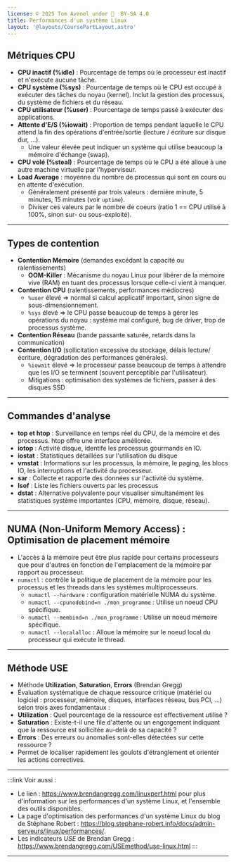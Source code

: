 ```yaml
---
license: © 2025 Tom Avenel under 󰵫  BY-SA 4.0
title: Performances d'un système Linux
layout: '@layouts/CoursePartLayout.astro'
---
```


## Métriques CPU

- **CPU inactif (%idle)** : Pourcentage de temps où le processeur est inactif et n'exécute aucune tâche.
- **CPU système (%sys)** : Pourcentage de temps où le CPU est occupé à exécuter des tâches du noyau (kernel). Inclut la gestion des processus, du système de fichiers et du réseau.
- **CPU utilisateur (%user)** : Pourcentage de temps passé à exécuter des applications.
- **Attente d'E/S (%iowait)** : Proportion de temps pendant laquelle le CPU attend la fin des opérations d'entrée/sortie (lecture / écriture sur disque dur, …).
  - Une valeur élevée peut indiquer un système qui utilise beaucoup la mémoire d'échange (swap).
- **CPU volé (%steal)** : Pourcentage de temps où le CPU a été alloué à une autre machine virtuelle par l'hyperviseur.
- **Load Average** : moyenne du nombre de processus qui sont en cours ou en attente d'exécution.
  - Généralement présenté par trois valeurs : dernière minute, 5 minutes, 15 minutes (voir `uptime`).
  - Diviser ces valeurs par le nombre de coeurs (ratio 1 == CPU utilisé à 100%, sinon sur- ou sous-exploité).

---

## Types de contention

- **Contention Mémoire** (demandes excédant la capacité ou ralentissements)
  - **OOM-Killer** : Mécanisme du noyau Linux pour libérer de la mémoire vive (RAM) en tuant des processus lorsque celle-ci vient à manquer.
- **Contention CPU** (ralentissements, performances médiocres)
  - `%user` élevé => normal si calcul applicatif important, sinon signe de sous-dimensionnement.
  - `%sys` élevé => le CPU passe beaucoup de temps à gérer les opérations du noyau : système mal configuré, bug de driver, trop de processus système.
- **Contention Réseau** (bande passante saturée, retards dans la communication)
- **Contention I/O** (sollicitation excessive du stockage, délais lecture/écriture, dégradation des performances générales).
  - `%iowait` élevé => le processeur passe beaucoup de temps à attendre que les I/O se terminent (souvent perceptible par l'utilisateur).
  - Mitigations : optimisation des systèmes de fichiers, passer à des disques SSD

---

## Commandes d'analyse

- **top et htop** : Surveillance en temps réel du CPU, de la mémoire et des processus. htop offre une interface améliorée.
- **iotop** : Activité disque, identife les processus gourmands en IO.
- **iostat** : Statistiques détaillées sur l'utilisation du disque
- **vmstat** : Informations sur les processus, la mémoire, le paging, les blocs IO, les interruptions et l'activité du processeur.
- **sar** : Collecte et rapporte des données sur l'activité du système.
- **lsof** : Liste les fichiers ouverts par les processus
- **dstat** : Alternative polyvalente pour visualiser simultanément les statistiques système importantes (CPU, mémoire, disque, réseau).

---

## NUMA (Non-Uniform Memory Access) : Optimisation de placement mémoire

- L'accès à la mémoire peut être plus rapide pour certains processeurs que pour d'autres en fonction de l'emplacement de la mémoire par rapport au processeur.
- `numactl` : contrôle la politique de placement de la mémoire pour les processus et les threads dans les systèmes multiprocesseurs.
  - `numactl --hardware` : configuration matérielle NUMA du système.
  - `numactl --cpunodebind=n ./mon_programme` : Utilise un noeud CPU spécifique.
  - `numactl --membind=n ./mon_programme` : Utilise un noeud mémoire spécifique.
  - `numactl --localalloc` : Alloue la mémoire sur le noeud local du processeur qui exécute le thread.

---

## Méthode USE

- Méthode **Utilization**, **Saturation**, **Errors** (Brendan Gregg)
- Évaluation systématique de chaque ressource critique (matériel ou logiciel : processeur, mémoire, disques, interfaces réseau, bus PCI, …) selon trois axes fondamentaux :
- **Utilization** : Quel pourcentage de la ressource est effectivement utilisé ?
- **Saturation** : Existe-t-il une file d'attente ou un engorgement indiquant que la ressource est sollicitée au-delà de sa capacité ?
- **Errors** : Des erreurs ou anomalies sont-elles détectées sur cette ressource ?
- Permet de localiser rapidement les goulots d'étranglement et orienter les actions correctives.

---

:::link
Voir aussi :

- Le lien : <https://www.brendangregg.com/linuxperf.html> pour plus d'information sur les performances d'un système Linux, et l'ensemble des outils disponibles.
- La page d'optimisation des performances d'un système Linux du blog de Stéphane Robert : <https://blog.stephane-robert.info/docs/admin-serveurs/linux/performances/>.
- Les indicateurs _USE_ de Brendan Gregg : <https://www.brendangregg.com/USEmethod/use-linux.html>
:::

---

